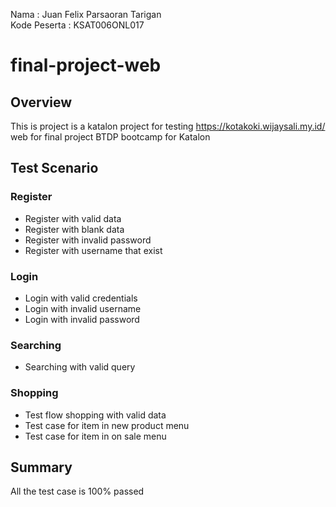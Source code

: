 Nama : Juan Felix Parsaoran Tarigan<br>
Kode Peserta : KSAT006ONL017
# final-project-web

## Overview
This is project is a katalon project for testing https://kotakoki.wijaysali.my.id/ web for final project BTDP bootcamp for Katalon

## Test Scenario

### Register
- Register with valid data
- Register with blank data
- Register with invalid password
- Register with username that exist

### Login
- Login with valid credentials
- Login with invalid username
- Login with invalid password

### Searching
- Searching with valid query

### Shopping
- Test flow shopping with valid data
- Test case for item in new product menu
- Test case for item in on sale menu

## Summary
All the test case is 100% passed
<br><br><br><br>
